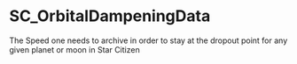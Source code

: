 # SC_OrbitalDampeningData
The Speed one needs to archive in order to stay at the dropout point for any given planet or moon in Star Citizen
